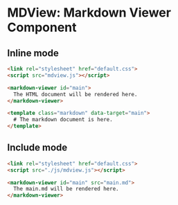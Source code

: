 # MDView: Markdown Viewer Component

## Inline mode
```HTML
<link rel="stylesheet" href="default.css">
<script src="mdview.js"></script>

<markdown-viewer id="main">
  The HTML document will be rendered here.
</markdown-viewer>

<template class="markdown" data-target="main">
  # The markdown document is here.
</template>
```

## Include mode
```HTML
<link rel="stylesheet" href="default.css">
<script src="./js/mdview.js"></script>

<markdown-viewer id="main" src="main.md">
  The main.md will be rendered here.
</markdown-viewer>
```
